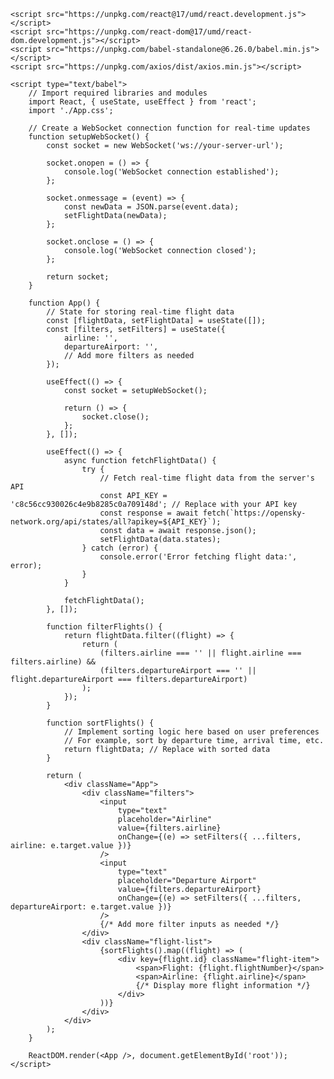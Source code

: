 <!DOCTYPE html>
<html lang="en">
<head>
    <meta charset="UTF-8">
    <meta name="viewport" content="width=device-width, initial-scale=1.0">
    <title>Flight Visualization App</title>
</head>
<body>
    <div id="root"></div> <!-- This is where the React app will be rendered -->
    
    <script src="https://unpkg.com/react@17/umd/react.development.js"></script>
    <script src="https://unpkg.com/react-dom@17/umd/react-dom.development.js"></script>
    <script src="https://unpkg.com/babel-standalone@6.26.0/babel.min.js"></script>
    <script src="https://unpkg.com/axios/dist/axios.min.js"></script>
    
    <script type="text/babel">
        // Import required libraries and modules
        import React, { useState, useEffect } from 'react';
        import './App.css';

        // Create a WebSocket connection function for real-time updates
        function setupWebSocket() {
            const socket = new WebSocket('ws://your-server-url'); 

            socket.onopen = () => {
                console.log('WebSocket connection established');
            };

            socket.onmessage = (event) => {
                const newData = JSON.parse(event.data);
                setFlightData(newData);
            };

            socket.onclose = () => {
                console.log('WebSocket connection closed');
            };

            return socket;
        }

        function App() {
            // State for storing real-time flight data
            const [flightData, setFlightData] = useState([]);
            const [filters, setFilters] = useState({
                airline: '',
                departureAirport: '',
                // Add more filters as needed
            });

            useEffect(() => {
                const socket = setupWebSocket();

                return () => {
                    socket.close();
                };
            }, []);

            useEffect(() => {
                async function fetchFlightData() {
                    try {
                        // Fetch real-time flight data from the server's API
                        const API_KEY = 'c8c56cc930026c4e9b8285c0a709148d'; // Replace with your API key
                        const response = await fetch(`https://opensky-network.org/api/states/all?apikey=${API_KEY}`);
                        const data = await response.json();
                        setFlightData(data.states);
                    } catch (error) {
                        console.error('Error fetching flight data:', error);
                    }
                }

                fetchFlightData();
            }, []);

            function filterFlights() {
                return flightData.filter((flight) => {
                    return (
                        (filters.airline === '' || flight.airline === filters.airline) &&
                        (filters.departureAirport === '' || flight.departureAirport === filters.departureAirport)
                    );
                });
            }

            function sortFlights() {
                // Implement sorting logic here based on user preferences
                // For example, sort by departure time, arrival time, etc.
                return flightData; // Replace with sorted data
            }

            return (
                <div className="App">
                    <div className="filters">
                        <input
                            type="text"
                            placeholder="Airline"
                            value={filters.airline}
                            onChange={(e) => setFilters({ ...filters, airline: e.target.value })}
                        />
                        <input
                            type="text"
                            placeholder="Departure Airport"
                            value={filters.departureAirport}
                            onChange={(e) => setFilters({ ...filters, departureAirport: e.target.value })}
                        />
                        {/* Add more filter inputs as needed */}
                    </div>
                    <div className="flight-list">
                        {sortFlights().map((flight) => (
                            <div key={flight.id} className="flight-item">
                                <span>Flight: {flight.flightNumber}</span>
                                <span>Airline: {flight.airline}</span>
                                {/* Display more flight information */}
                            </div>
                        ))}
                    </div>
                </div>
            );
        }

        ReactDOM.render(<App />, document.getElementById('root'));
    </script>
</body>
</html>
